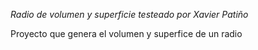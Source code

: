 *Radio de volumen y superficie testeado por Xavier Patiño*

Proyecto que genera el volumen y superfice de un radio 
